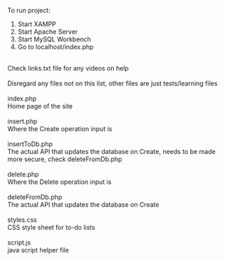 To run project:
1) Start XAMPP 
2) Start Apache Server
3) Start MySQL Workbench
4) Go to localhost/index.php
<br>
Check links.txt file for any videos on help
<br>
<br>
Disregard any files not on this list, other files are just tests/learning files
<br>
<br>
index.php<br>
Home page of the site
<br>
<br>
insert.php<br>
Where the Create operation input is 
<br>
<br>
insertToDb.php<br>
The actual API that updates the database on Create, needs to be made more secure, check deleteFromDb.php
<br>
<br>
delete.php<br>
Where the Delete operation input is
<br>
<br>
deleteFromDb.php<br>
The actual API that updates the database on Create
<br>
<br>
styles.css<br>
CSS style sheet for to-do lists
<br>
<br>
script.js<br>
java script helper file